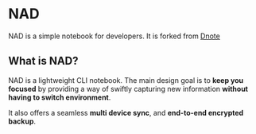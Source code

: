 # NAD

NAD is a simple notebook for developers. It is forked from [Dnote](https://github.com/nadproject/nad)

## What is NAD?

NAD is a lightweight CLI notebook. The main design goal is to **keep you focused** by providing a way of swiftly capturing new information **without having to switch environment**.

It also offers a seamless **multi device sync**, and **end-to-end encrypted backup**.
